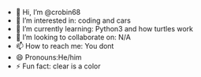 - 👋 Hi, I’m @crobin68
- 👀 I’m interested in: coding and cars
- 🌱 I’m currently learning: Python3 and how turtles work
- 💞️ I’m looking to collaborate on: N/A
- 📫 How to reach me: You dont
- 😄 Pronouns:He/him
- ⚡ Fun fact: clear is a color

<!---
crobin68/crobin68 is a ✨ special ✨ repository because its `README.md` (this file) appears on your GitHub profile.
You can click the Preview link to take a look at your changes.
--->
